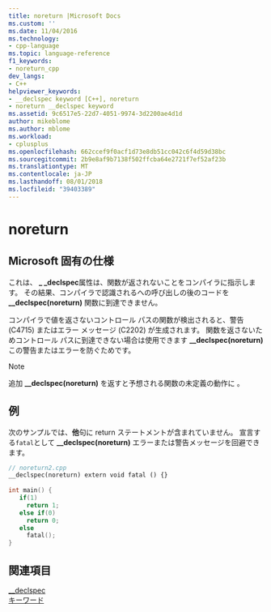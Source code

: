 ```yaml
---
title: noreturn |Microsoft Docs
ms.custom: ''
ms.date: 11/04/2016
ms.technology:
- cpp-language
ms.topic: language-reference
f1_keywords:
- noreturn_cpp
dev_langs:
- C++
helpviewer_keywords:
- __declspec keyword [C++], noreturn
- noreturn __declspec keyword
ms.assetid: 9c6517e5-22d7-4051-9974-3d2200ae4d1d
author: mikeblome
ms.author: mblome
ms.workload:
- cplusplus
ms.openlocfilehash: 662ccef9f0acf1d73e8db51cc042c6f4d59d38bc
ms.sourcegitcommit: 2b9e8af9b7138f502ffcba64e2721f7ef52af23b
ms.translationtype: MT
ms.contentlocale: ja-JP
ms.lasthandoff: 08/01/2018
ms.locfileid: "39403389"
---
```

# <a name="noreturn"></a>noreturn
## <a name="microsoft-specific"></a>Microsoft 固有の仕様  
 これは、 **_ _declspec**属性は、関数が返されないことをコンパイラに指示します。 その結果、コンパイラで認識されるへの呼び出しの後のコードを **__declspec(noreturn)** 関数に到達できません。  
  
 コンパイラで値を返さないコントロール パスの関数が検出されると、警告 (C4715) またはエラー メッセージ (C2202) が生成されます。 関数を返さないためコントロール パスに到達できない場合は使用できます **__declspec(noreturn)** この警告またはエラーを防ぐためです。  
  
> [!NOTE]
>  追加 **__declspec(noreturn)** を返すと予想される関数の未定義の動作に 。  
  
## <a name="example"></a>例  
 次のサンプルでは、**他**句に return ステートメントが含まれていません。  宣言する`fatal`として **__declspec(noreturn)** エラーまたは警告メッセージを回避できます。  
  
```cpp 
// noreturn2.cpp  
__declspec(noreturn) extern void fatal () {}  
  
int main() {  
   if(1)  
     return 1;  
   else if(0)  
     return 0;  
   else  
     fatal();  
}  
```  
  
## <a name="see-also"></a>関連項目  
 [__declspec](../cpp/declspec.md)   
 [キーワード](../cpp/keywords-cpp.md)